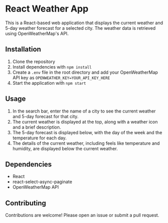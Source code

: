 # React Weather App

This is a React-based web application that displays the current weather and 5-day weather forecast for a selected city. The weather data is retrieved using OpenWeatherMap's API.

## Installation

1. Clone the repository
2. Install dependencies with `npm install`
3. Create a `.env` file in the root directory and add your OpenWeatherMap API key as `OPENWEATHER_KEY=YOUR_API_KEY_HERE`
4. Start the application with `npm start`

## Usage

1. In the search bar, enter the name of a city to see the current weather and 5-day forecast for that city.
2. The current weather is displayed at the top, along with a weather icon and a brief description.
3. The 5-day forecast is displayed below, with the day of the week and the temperature for each day.
4. The details of the current weather, including feels like temperature and humidity, are displayed below the current weather.

## Dependencies

- React
- react-select-async-paginate
- OpenWeatherMap API

## Contributing

Contributions are welcome! Please open an issue or submit a pull request.